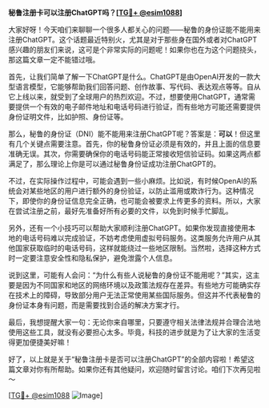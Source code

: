 **秘鲁注册卡可以注册ChatGPT吗？[[TG💪+ @esim1088](https://t.me/s/esim1088)]**

大家好呀！今天咱们来聊聊一个很多人都关心的问题——秘鲁的身份证能不能用来注册ChatGPT。这个话题最近特别火，尤其是对于那些身在国外或者对ChatGPT感兴趣的朋友们来说，这可是个非常实际的问题呢！如果你也在为这个问题挠头，那这篇文章一定不能错过哦。

首先，让我们简单了解一下ChatGPT是什么。ChatGPT是由OpenAI开发的一款大型语言模型，它能够帮助我们回答问题、创作故事、写代码、表达观点等等。自从它上线以来，就受到了全球用户的热烈欢迎。不过，想要使用ChatGPT，通常需要提供一个有效的电子邮件地址和电话号码进行验证，而有些地方可能还需要提供身份证明文件，比如护照、身份证等。

那么，秘鲁的身份证（DNI）能不能用来注册ChatGPT呢？答案是：**可以**！但这里有几个关键点需要注意。首先，你的秘鲁身份证必须是有效的，并且上面的信息要准确无误。其次，你需要确保你的电话号码能正常接收短信验证码。如果这两点都满足了，那么理论上你是可以通过秘鲁身份证成功注册ChatGPT的。

不过，在实际操作过程中，可能会遇到一些小麻烦。比如说，有时候OpenAI的系统会对某些地区的用户进行额外的身份验证，以防止滥用或欺诈行为。这种情况下，即使你的身份证信息完全正确，也可能会被要求上传更多的资料。所以，大家在尝试注册之前，最好先准备好所有必要的文件，以免到时候手忙脚乱。

另外，还有一个小技巧可以帮助大家顺利注册ChatGPT。如果你发现直接使用本地的电话号码难以完成验证，不妨考虑使用虚拟号码服务。这类服务允许用户从其他国家获取临时的电话号码，这样就能绕过一些地区限制。当然啦，选择这种方式时一定要注意安全性和隐私保护，避免泄露个人信息。

说到这里，可能有人会问：“为什么有些人说秘鲁的身份证不能用呢？”其实，这主要是因为不同国家和地区的网络环境以及政策法规存在差异。有些地方可能确实存在技术上的障碍，导致部分用户无法正常使用某些国际服务。但这并不代表秘鲁的身份证本身有问题，而是需要找到合适的解决方案才行。

最后，我想提醒大家一句：无论你来自哪里，只要遵守相关法律法规并合理合法地使用这些工具，就没有必要担心太多。毕竟，科技的进步就是为了让大家的生活变得更加便捷美好嘛！

好了，以上就是关于“秘鲁注册卡是否可以注册ChatGPT”的全部内容啦！希望这篇文章对你有所帮助。如果你还有其他疑问，欢迎随时留言讨论。咱们下次再见啦～ 

[[TG💪+ @esim1088](https://t.me/s/esim1088) ![Image](https://i.postimg.cc/4NQfJmqS/Snipaste-2025-05-13-00-14-12.png)]
